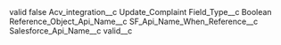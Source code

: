 <?xml version="1.0" encoding="UTF-8"?>
<CustomMetadata xmlns="http://soap.sforce.com/2006/04/metadata" xmlns:xsi="http://www.w3.org/2001/XMLSchema-instance" xmlns:xsd="http://www.w3.org/2001/XMLSchema">
    <label>valid</label>
    <protected>false</protected>
    <values>
        <field>Acv_integration__c</field>
        <value xsi:type="xsd:string">Update_Complaint</value>
    </values>
    <values>
        <field>Field_Type__c</field>
        <value xsi:type="xsd:string">Boolean</value>
    </values>
    <values>
        <field>Reference_Object_Api_Name__c</field>
        <value xsi:nil="true"/>
    </values>
    <values>
        <field>SF_Api_Name_When_Reference__c</field>
        <value xsi:nil="true"/>
    </values>
    <values>
        <field>Salesforce_Api_Name__c</field>
        <value xsi:type="xsd:string">valid__c</value>
    </values>
</CustomMetadata>
